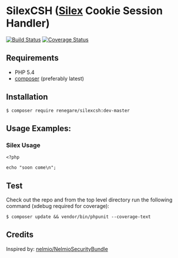 # SilexCSH ([Silex][1] Cookie Session Handler)

[![Build Status](https://travis-ci.org/renegare/sliexcsh.png?branch=master)](https://travis-ci.org/renegare/sliexcsh)
[![Coverage Status](https://coveralls.io/repos/renegare/sliexcsh/badge.png)](https://coveralls.io/r/renegare/sliexcsh)

## Requirements

* PHP 5.4
* [composer][2] (preferably latest)

## Installation

```
$ composer require renegare/silexcsh:dev-master
```

## Usage Examples:

### Silex Usage
```
<?php

echo "soon come\n";

```

## Test

Check out the repo and from the top level directory run the
following command (xdebug required for coverage):

```
$ composer update && vendor/bin/phpunit --coverage-text
```

## Credits

Inspired by: [nelmio/NelmioSecurityBundle][3]

[1]: http://silex.sensiolabs.org/doc/usage.html
[2]: https://getcomposer.org/download/
[3]: https://github.com/nelmio/NelmioSecurityBundle#cookie-session-handler
